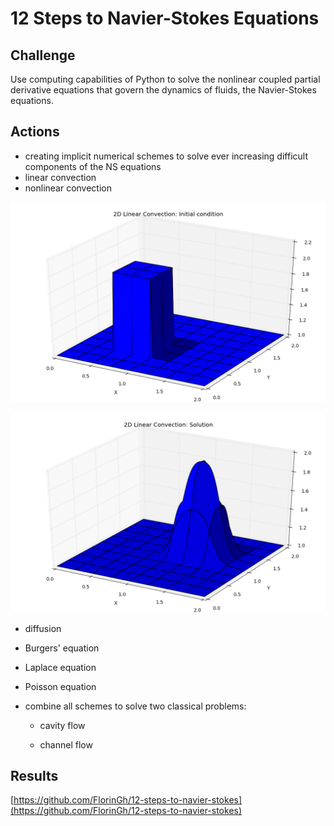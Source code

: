 # 12 Steps to Navier-Stokes Equations

## **Challenge**

Use computing capabilities of Python to solve the nonlinear coupled partial derivative equations that govern the dynamics of fluids, the Navier-Stokes equations.

## **Actions**

* creating implicit numerical schemes to solve ever increasing difficult components of the NS equations
* linear convection
* nonlinear convection

![](.gitbook/assets/2d_linear_conv_initial_conditions.png)

![](.gitbook/assets/2d_linear_conv_solution.png)

* diffusion



* Burgers' equation



* Laplace equation



* Poisson equation



* combine all schemes to solve two classical problems:

  * cavity flow



  * channel flow

## **Results**

 [https://github.com/FlorinGh/12-steps-to-navier-stokes](https://github.com/FlorinGh/12-steps-to-navier-stokes)​

